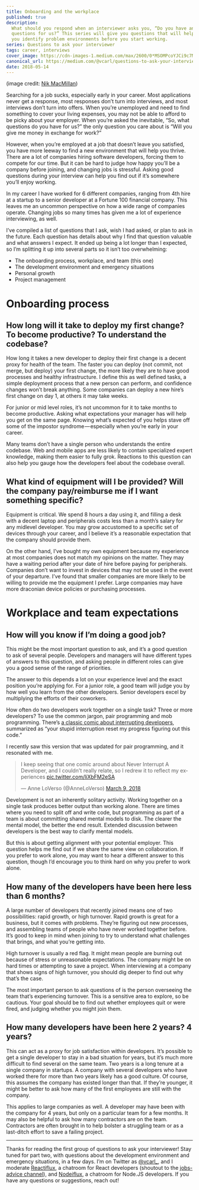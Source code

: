 ```yaml
---
title: Onboarding and the workplace
published: true
description:
  What should you respond when an interviewer asks you, “Do you have any
  questions for us?” This series will give you questions that will help
  you identify problem environments before you start working.
series: Questions to ask your interviewer
tags: career, interviews
cover_image: https://cdn-images-1.medium.com/max/2600/0*MSOMPcoYJCi9c7Mm.
canonical_url: https://medium.com/@vcarl/questions-to-ask-your-interviewer-82a26e67ce6c
date: 2018-05-14
---
```


(image credit: [Nik MacMillan](https://unsplash.com/@nikarthur))

Searching for a job sucks, especially early in your career. Most
applications never get a response, most responses don’t turn into
interviews, and most interviews don’t turn into offers. When you’re
unemployed and need to find something to cover your living expenses, you
may not be able to afford to be picky about your employer. When you’re
asked the inevitable, “So, what questions do you have for us?” the only
question you care about is “Will you give me money in exchange for
work?”

However, when you’re employed at a job that doesn’t leave you satisfied,
you have more leeway to find a new environment that will help you
thrive. There are a lot of companies hiring software developers, forcing
them to compete for our time. But it can be hard to judge how happy
you’ll be a company before joining, and changing jobs is stressful.
Asking good questions during your interview can help you find out if
it’s somewhere you’ll enjoy working.

In my career I have worked for 6 different companies, ranging from 4th
hire at a startup to a senior developer at a Fortune 100 financial
company. This leaves me an uncommon perspective on how a wide range of
companies operate. Changing jobs so many times has given me a lot of
experience interviewing, as well.

I’ve compiled a list of questions that I ask, wish I had asked, or plan
to ask in the future. Each question has details about why I find that
question valuable and what answers I expect. It ended up being a lot
longer than I expected, so I’m splitting it up into several parts so it
isn’t too overwhelming:

- The onboarding process, workplace, and team (this one)
- The development environment and emergency situations
- Personal growth
- Project management

# Onboarding process

## How long will it take to deploy my first change? To become productive? To understand the codebase?

How long it takes a new developer to deploy their first change is a
decent proxy for health of the team. The faster you can deploy (not
commit, not merge, but deploy) your first change, the more likely they
are to have good processes and healthy infrastructure. I define this as
well defined tasks, a simple deployment process that a new person can
perform, and confidence changes won’t break anything. Some companies can
deploy a new hire’s first change on day 1, at others it may take weeks.

For junior or mid level roles, it’s not uncommon for it to take months
to become productive. Asking what expectations your manager has will
help you get on the same page. Knowing what’s expected of you helps
stave off some of the impostor syndrome — especially when you’re early
in your career.

Many teams don’t have a single person who understands the entire
codebase. Web and mobile apps are less likely to contain specialized
expert knowledge, making them easier to fully grok. Reactions to this
question can also help you gauge how the developers feel about the
codebase overall.

## What kind of equipment will I be provided? Will the company pay/reimburse me if I want something specific?

Equipment is critical. We spend 8 hours a day using it, and filling a
desk with a decent laptop and peripherals costs less than a month’s
salary for any midlevel developer. You may grow accustomed to a specific
set of devices through your career, and I believe it’s a reasonable
expectation that the company should provide them.

On the other hand, I’ve bought my own equipment because my experience at
most companies does not match my opinions on the matter. They may have a
waiting period after your date of hire before paying for peripherals.
Companies don’t want to invest in devices that may not be used in the
event of your departure. I’ve found that smaller companies are more
likely to be willing to provide me the equipment I prefer. Large
companies may have more draconian device policies or purchasing
processes.

# Workplace and team expectations

## How will you know if I’m doing a good job?

This might be the most important question to ask, and it’s a good
question to ask of several people. Developers and managers will have
different types of answers to this question, and asking people in
different roles can give you a good sense of the range of priorities.

The answer to this depends a lot on your experience level and the exact
position you’re applying for. For a junior role, a good team will judge
you by how well you learn from the other developers. Senior developers
excel by multiplying the efforts of their coworkers.

How often do two developers work together on a single task? Three or
more developers? To use the common jargon, pair programming and mob
programming. There’s
[a classic comic about interrupting developers](https://heeris.id.au/2013/this-is-why-you-shouldnt-interrupt-a-programmer/),
summarized as “your stupid interruption reset my progress figuring out
this code.”

I recently saw this version that was updated for pair programming, and
it resonated with me.

<blockquote class="twitter-tweet" data-lang="en"><p lang="en" dir="ltr">I keep seeing that one comic around about Never Interrupt A Developer, and I couldn&#39;t really relate, so I redrew it to reflect my experiences <a href="https://t.co/liXbFM2eSA">pic.twitter.com/liXbFM2eSA</a></p>&mdash; Anne LoVerso (@AnneLoVerso) <a href="https://twitter.com/AnneLoVerso/status/972239118976651269?ref_src=twsrc%5Etfw">March 9, 2018</a></blockquote>

Development is not an inherently solitary activity. Working together on
a single task produces better output than working alone. There are times
where you need to split off and write code, but programming as part of a
team is about committing shared mental models to disk. The clearer the
mental model, the better the end result. Extended discussion between
developers is the best way to clarify mental models.

But this is about getting alignment with your potential employer. This
question helps me find out if we share the same view on collaboration.
If you prefer to work alone, you may want to hear a different answer to
this question, though I’d encourage you to think hard on why you prefer
to work alone.

## How many of the developers have been here less than 6 months?

A large number of developers that recently joined means one of two
possibilities: rapid growth, or high turnover. Rapid growth is great for
a business, but it comes with problems. They’re figuring out new
processes, and assembling teams of people who have never worked together
before. It’s good to keep in mind when joining to try to understand what
challenges that brings, and what you’re getting into.

High turnover is usually a red flag. It might mean people are burning
out because of stress or unreasonable expectations. The company might be
on hard times or attempting to save a project. When interviewing at a
company that shows signs of high turnover, you should dig deeper to find
out why that’s the case.

The most important person to ask questions of is the person overseeing
the team that’s experiencing turnover. This is a sensitive area to
explore, so be cautious. Your goal should be to find out whether
employees quit or were fired, and judging whether you might join them.

## How many developers have been here 2 years? 4 years?

This can act as a proxy for job satisfaction within developers. It’s
possible to get a single developer to stay in a bad situation for years,
but it’s much more difficult to find several on the same team. Two years
is a long tenure at a single company in startups. A company with several
developers who have worked there for more than two years likely has a
good culture. Of course, this assumes the company has existed longer
than that. If they’re younger, it might be better to ask how many of the
first employees are still with the company.

This applies to large companies as well. A developer may have been with
the company for 4 years, but only on a particular team for a few months.
It may also be helpful to ask how many contractors are on the team.
Contractors are often brought in to help bolster a struggling team or as
a last-ditch effort to save a failing project.

---

Thanks for reading the first group of questions to ask your interviewer!
Stay tuned for part two, with questions about the development
environment and emergency situations, in a few days. I’m on Twitter as
[@vcarl\_](https://twitter.com/vcarl_), and I moderate
[Reactiflux](https://discord.gg/s6dJcJt), a chatroom for React
developers (shoutout to the
[jobs-advice channel](https://discord.gg/s6dJcJt)), and
[Nodeiflux](https://discordapp.com/invite/vUsrbjd), a chatroom for
Node.JS developers. If you have any questions or suggestions, reach out!
